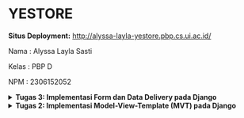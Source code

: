 # YESTORE
**Situs Deployment:** http://alyssa-layla-yestore.pbp.cs.ui.ac.id/

Nama    : Alyssa Layla Sasti

Kelas   : PBP D

NPM     : 2306152052

<details>
<summary> <b> Tugas 3: Implementasi Form dan Data Delivery pada Django </b> </summary>

# Pertanyaan

## Jelaskan mengapa kita memerlukan *data delivery* dalam pengimplementasian sebuah platform?
Dalam mengimplementasikan sebuah platform, diperlukan pengiriman data dari satu komponen ke komponen lainnya. Sebagai contoh: dari database menuju ke-user agar dapat mengakses dan menampilkan data yang diminta user. *Data delivery* dibutuhkan untuk mengoptimalkan dan mengefisiensikan proses pengiriman data, apalagi untuk platform beskala besar. Dengan *data delivery*, dapat membuat proses pengiriman data tepat waktu, sehingga memberikan pengalaman pengguna yang lebih baik, juga keamanan data yang terjamin. Format yang populer digunakan (dan sekarang sedang dipelajari) adalah HTML, XML, dan JSON. 

## Menurutmu, mana yang lebih baik antara XML dan JSON? Mengapa JSON lebih populer dibandingkan XML?
PERBEDAAN XML dan JSON:
1. XML menyimpan data dalam struktur pohon dengan *namespace* untuk kategori data yang berbeda. Sedangkan JSON menggunakan struktur mapping dengan pasangan key-value.
2. XML memiliki sintaks yang lebih kompleks. Sebagai contoh penggunaan tag pembuka dan penutup `<tag></tag>`. Sedangkan JSON hanya menggunakan kurung kurawal `{}`, kurung siku `[]`, dan titik dua `:` antara nama dan nilai, sehingga lebih ringkas.
3. XML membutuhkan waktu lebih lama untuk parsing, dikarenakan formatnya yang lebih kompleks. Sedangkan JSON lebih cepat diparsing, dikarenakan strukturnya yang lebih sederhana.
4. XML tidak dapat diintegrasikan langsung oleh JavaScript tanpa dilakukannya parsing tambahan. Sedangkan JSON didesain agar dapat langsung digunakan oleh JavaScript tanpa memerlukan konversi tambahan.
5. XML cenderung lebih sulit dibaca, terutama apabila data dan platform yang digunakan besar. Hal ini dikarenakan XML melibatkan lebih banyak tag. Sedangkan JSON lebih mudah dibaca karena struktur lebih ringkas dan sederhana.

Dengan perbedaan yang saya paparkan, dapat kita lihat bahwa JSON lebih sederhana, ringkas, dan efisien. Penggunaan JSON memudahkan *developer* dalam membuat platform dan mengolah datanya. Sehingga dapat dilihat JSON lebih populer daripada XML.

## Jelaskan fungsi dari method `is_valid()` pada form Djangoo dan mengapa kita membutuhkan method tersebut?
Method is_valid() digunakan untuk melakukan validasi untuk setiap kolom formulir, mengembalikan true jika data valid. Dalam konteks tugas 3, Method is_valid() berfungsi untuk memeriksa apakah data yang dikirimkan oleh pengguna sesuai dengan kebutuhan yang ada di form `ProductEntryForm`(Memastikan fields yanga da pada `forms.py` sesuai dengan yang ada pada `models.py`). Kita membutuhkan method is_valid() untuk memastikan agar tidak ada data yang tidak sesuai yang masuk ke database sistem. Sehingga kita menjaga konsistensi data dan memungkinkan pemberian feedback yang jelas kepada user apabila ada kesalahan.

## Mengapa kita membutuhkan `csrf_token` saat membuat form di Django? Apa yang dapat terjadi jika kita tidak menambahkan `csrf_token` pada form Django? Bagaimana hal tersebut dapat dimanfaatkan oleh penyerang?
- `csrf_token` atau yang disebut *Cross-Site Request Forgery* token untuk melindungi platform dari serangan *Cross-Site Request Forgery*(CSRF). Serangan CSRF adalah ketika penyerang melakukan eksploitasi platform yang membuat pengguna tanpa sadar mengirim sebuah permintaan POST yang tidak diinginkan. Sistem kerjanya adalah penyerang menggunakan/membajak sesi pengguna yang sudah diautentifikasi tanpa sepengetahuan pengguna. Kita membutuhkan `csrf_token` saat membuat form di Django agar mencegah serangan saat sedang pembuatan form dengan adanya permintaan POST palsu.
- Jika kita tidak menambahkan `csrf_token` maka platform rentan terhadap serangan CSRF. Platform tidak dapat memverifikasi apakah permintaan berasal dari pengguna yang sah atau bukan. Sehingga dapat keamanan pengguna tercancam.
- Hal ini dapat dimanfaatkan oleh penyerang dengan mengirimkan permintaan yang berbahaya kepada user (misal melakukan transaksi keuangan yang tidak diinginkan dan mengubah kata sandi).


## Jelaskan bagaimana cara kamu mengimplementasikan checklist di atas secara step-by-step (bukan hanya sekedar mengikuti tutorial).

- Implemetasi Skeleton sebagai Kerangka Views
    1. Saya membuat direktor baru bernama `templates` di folder utama. Kemudian saya membuat berkas HTML baru yang bernama `base.html`. File `base.html` tersebut diisi dengan kode:
        ```html
        {% load static %}
        <!DOCTYPE html>
        <html lang="en">
            <head>
                <meta charset="UTF-8" />
                <meta name="viewport" content="width=device-width, initial-scale=1.0" />
                {% block meta %} {% endblock meta %}
            </head>

            <body>
            {% block content %} {% endblock content %}
            </body>
        </html>
        ```
        Notes: `{% load static %}` digunakan sebagai template tag dalam Django. `<!DOCTYPE html>` digunakan sebagao pendefinisian jenis dokumen HTML5. 

    2. Kemudian saya menambahkan `[BASE_DIR / 'templates']` pada subbagian `DIRS` dalam bagian `TEMPLATES` yang ada di dalam file `settings.py`. Penambahan yang saya lakukan adalah sebagai berikut:
        ```python
        TEMPLATES = [
        {
            'BACKEND': 'django.template.backends.django.DjangoTemplates',
            'DIRS': [BASE_DIR / 'templates'],
            'APP_DIRS': True,
            'OPTIONS': {
                'context_processors': [
                    'django.template.context_processors.debug',
                    'django.template.context_processors.request',
                    'django.contrib.auth.context_processors.auth',
                    'django.contrib.messages.context_processors.messages',
                    ],
                },
            },
        ]
        ```
        Notes: Penambahan yang saya lakukan bertujuan agar file `base.html` pada `templates` dijadikan sebagai template tujuan.

    3. Saya mengubah `main.html` yang ada di direktori `main/templates` dengan menambahkan ` {% extends 'base.html' %}` dan `{% block content %}` di awal kode. Kemudian juga menambahkan `{% endblock content %}` di akhir kode. Hal ini mengindikasikan bahwa kita menggunakan `base.html` sebagai template utama dan menginisiasikan dimana *block content* di mulai dan di mana berhenti.

- Menambahkan UUID
    1. Menambahkan `import uuid` dan `id=` di dalam `main/models.py`. Guna dari menambahkan import UUID ini adalah untuk mengimport modul UUID yang akan memberikan string unik untuk ID sebagai *identifier*. Perubahan yang saya lakukan seperti ini: 
        ```python
        from django.db import models
        import uuid 

        class Product(models.Model):
            id = models.UUIDField(primary_key=True, default=uuid.uuid4, editable=False)
            name = models.CharField(max_length=255, name="name")
            price = models.IntegerField(name="price")
            quantity = models.IntegerField(name="quantity", default=0)
            description = models.TextField(name="description")
            category = models.CharField(max_length=255, name="category", default="Uncategorized")
        ```
        Notes: Pada fields `quantity` dan `category` saya menetapkan default valuenya.

    2. Karena dilakukan perubahan pada models. Maka saya melakukan migrasi model dengan perintah:
        ```bash
        python manage.py makemigrations
        python manage.py migrate
        ```

- Membuat Form Input Data dan Menampilkannya pada HTML
    1. Pada direktori `main`, buat file baru bernama `forms.py`. Saya memasukkan kode sebagai berikut:
        ```python
        from django.forms import ModelForm
        from main.models import Product
    
        class ProductEntryForm(ModelForm):
            class Meta:
            model = Product
            fields = ["name", "price", "quantity", "description", "category"]
        ````
        Notes: Saya mengisi fields sesuai dengan yang ada di `models.py` saya
    2. Pada direktori `main`, saya membuka `views.py` dan menambahkan `import redirect` dan membuat fungsi baru bernama `create_product_entry` yang menerima parameter `request`. Fungsi ini bertujuan untuk menambahkan input form ke dalam permintaan POST untuk database. Saya juga mengubah fungsi `show_main`. Penambahan kode yang saya lakukan ke `views.py` adalah sebagai berikut:
        
        ```python
        from django.shortcuts import render, redirect
        from main.models import Product
        from main.forms import ProductEntryForm

        def show_main(request):
            products = Product.objects.all()
            context = {
                'nama': 'Alyssa Layla Sasti',
                'kelas': 'PBP D',
                'npm': 2306152052,
                'products': products,
            }

        return render(request, "main.html", context)

        def create_product_entry(request):
            form = ProductEntryForm(request.POST or None)

            if form.is_valid() and request.method == "POST":
                form.save()
                return redirect('main:show_main')

            context = {'form': form}
        return render(request, "create_product_entry.html", context)
        ```
        Notes: Redirect digunakan untuk mengarahkan pengguna ke url tertentu, dalam konteks tugas ini adalah menuju `main:show_main`

    3. Saya menambahkan import fungsi `create_product_entry` ke dalam `urls.py` yang ada di `main` dan menambahlan *path* URL ke dalam *urlpatterns*

        ```python
        from main.views import show_main, create_product_entry

        urlpatterns = [
            path('', show_main, name='show_main'),
            path('create-product-entry', create_product_entry, name='create_product_entry'),
        ]
        ````
    4. Saya membuat file HTML baru dengan nama `create_product_entry.html` pada direktori `main/templates`. Kemudian saya mengisi dengan kode sebagai berikut:
        ```html
        {% extends 'base.html' %} 
        {% block content %}
        <h1>Add New Product Entry</h1>

        <form method="POST">
        {% csrf_token %}
        <table>
            {{ form.as_table }}
            <tr>
            <td></td>
            <td>
                <input type="submit" value="Add Product" />
            </td>
            </tr>
        </table>
        </form>

        {% endblock %}
        ```
    5. Menambahkan kode di `main.html` untuk menampilkan data *product* dan button *Add New Product*. Perubahan kode yang saya lakukan adalah sebagai berikut:
        ```html
        {% extends 'base.html' %}
        {% block content %}
        <h1>Welcome to YESTORE!</h1>

        <h2>Nama Mahasiswa: </h2>
        <p>{{ nama }}</p>
        <h2>Kelas: </h2>
        <p>{{ kelas }}</p>
        <h2>NPM: </h2>
        <p>{{ npm }}</p>

        {% if not products %}
        <p>Belum ada data product pada YESTORE.</p>
        {% else %}
        <table>
        <tr>
            <th>Name</th>
            <th>Price</th>
            <th>Quantity</th>
            <th>Description</th>
            <th>Category</th>
        </tr>

        {% comment %} 
        {% endcomment %} 
        {% for product in products %}
        <tr>
            <td>{{product.name}}</td>
            <td>{{product.price}}</td>
            <td>{{product.quantity}}</td>
            <td>{{product.description}}</td>
            <td>{{product.category}}</td>
        </tr>
        {% endfor %}
        </table>
        {% endif %}

        <br />

        <a href="{% url 'main:create_product_entry' %}">
        <button>Add New Product</button>
        </a>
        {% endblock content %}
        ```
    6. Jalankan `python manage.py runserver` kemudian buka  http://localhost:8000/, seharusnya web sudah dapat dibuka dan digunakan

- Mengembalikan Data dalam Bentuk XML
    1. Menambahkan `import HttpResponse` dan `Serializer` di file `views.py` pada `main`
        ```python
        from django.shortcuts import render, redirect
        from main.models import Product
        from main.forms import ProductEntryForm
        from django.http import HttpResponse
        from django.core import serializers
        ```
    2. Membuat fungsi `show_xml` yang menerima parameter `request` disertai *return function* berupa `HttpResponse` masih di file `views.py` pada `main`
        ```python
        def show_xml(request):
        data = Product.objects.all()
        return HttpResponse(serializers.serialize("xml", data), content_type="application/xml")
        ```
    3. Menambahkan  import `show_xml` dan *path url* ke `urlpatterns` di dalam `urls.py` pada `main` 
        ```python
        from main.views import show_main, create_product_entry, show_xml
        
        app_name = 'main'

        urlpatterns = [
            path('', show_main, name='show_main'),
            path('create-product-entry', create_product_entry, name='create_product_entry'),
            path('xml/', show_xml, name='show_xml'),
        ]
        ```
    4.  Jalankan `python manage.py runserver` kemudian buka  http://localhost:8000/xml/, seharusnya web sudah dapat dibuka dan digunakan

- Mengembalikan Data dalam Bentuk JSON
    1. Membuat fungsi `show_json` yang menerima parameter `request` disertai *return function* berupa `HttpResponse` di file `views.py` pada `main`
        ```python
        def show_json(request):
            data = Product.objects.all()
            return HttpResponse(serializers.serialize("json", data), content_type="application/json")
        ```
    2. Menambahkan  import `show_json` dan *path url* ke `urlpatterns` di dalam `urls.py` pada `main`
        ```python
        from django.urls import path
        from main.views import show_main, create_product_entry, show_xml, show_json

        app_name = 'main'

        urlpatterns = [
            path('', show_main, name='show_main'),
            path('create-product-entry', create_product_entry, name='create_product_entry'),
            path('xml/', show_xml, name='show_xml'),
            path('json/', show_json, name='show_json'),
        ]
        ``` 
    3. Jalankan `python manage.py runserver` kemudian buka  http://localhost:8000/json/, seharusnya web sudah dapat dibuka dan digunakan


- Mengembalikan Data Berdasarkan ID dalam Bentuk XML dan JSON
    1. Membuat fungsi `show_xml_by_id` yang menerima parameter `request` dan `id` disertai *return function* berupa `HttpResponse` di file `views.py` pada `main`
        ```python
        def show_xml_by_id(request, id):
            data = Product.objects.filter(pk=id)
            return HttpResponse(serializers.serialize("xml", data), content_type="application/xml")
        ```
    2.  Membuat fungsi `show_json_by_id` yang menerima parameter `request` dan `id` disertai *return function* berupa `HttpResponse` di file `views.py` pada `main`
        ```python
        def show_json_by_id(request, id):
            data = Product.objects.filter(pk=id)
            return HttpResponse(serializers.serialize("json", data), content_type="application/json")
        ```
    3. Menambahkan  import `show_xml_by_id`, `show_json_by_id` dan *path url* ke `urlpatterns` di dalam `urls.py` pada `main`
        ```python
        from django.urls import path
        from main.views import show_main, create_product_entry, show_xml, show_json, show_xml_by_id, show_json_by_id

        app_name = 'main'

        urlpatterns = [
            path('', show_main, name='show_main'),
            path('create-product-entry', create_product_entry, name='create_product_entry'),
            path('xml/', show_xml, name='show_xml'),
            path('json/', show_json, name='show_json'),
            path('xml/<str:id>/', show_xml_by_id, name='show_xml_by_id'),
            path('json/<str:id>/', show_json_by_id, name='show_json_by_id'),
        ]
        ```
    4. Jalankan `python manage.py runserver` kemudian buka  http://localhost:8000/xml/(masukkan id) dan http://localhost:8000/json/(masukkan id) sesuai dengan id input product yang diberikan. 

- Push ke git hasil Tugas 3
    ```bash
    git add .
    git commit -m
    git push -u origin main
    git push pws main:master
    ```

# Bukti Screenshot hasil akses URL pada Postman
1. Localhost
![Localhost](/images/localhost.png)

2. Localhost XML
![Localhost XML](/images/localhost_xml.png)

3. Localhost JSON
![Localhost JSON](/images/localhost_json.png)

4. Localhost XML ID
![Localhost XML ID](/images/localhost_xml_id.png)

5. Localhost JSON ID
![Localhost JSON ID](/images/localhost_json_id.png)
</details>

<details>
<summary> <b> Tugas 2: Implementasi Model-View-Template (MVT) pada Django </b> </summary>

# Pertanyaan

## Jelaskan bagaimana cara kamu mengimplementasikan checklist di atas secara step-by-step (bukan hanya sekedar mengikuti tutorial)!

- Membuat sebuah proyek Django baru. <br>
    1. Menginsiasi Git pada Directory Baru
        -  Melakukan konfigurasi awal git dengan membuat directory baru di lokal bernama `yestore`.
        - Membuka terminal, kemudian melakukan cd ke directory path yestore yang baru saya buat. Kemudian melakukan perintah `git init`, `git config --global user.name "AlyssaLayla"`, dan `git config --global user.email "alyssasasti@gmail.com"`
        -  membuat repositori baru di GitHub dengan nama yestore dan mengatur visibilitasnya sebagai public
        -  Membuat `README.md`, `git status`, `git add README.md`. Kemudian saya mengecek kembali status README.md dengan `git status`. Lalu jalankan `git commit -m "Make README.md"`
        - Membuat branch utama dengan menjalankan perintah `git branch -M main`. Dengan menjalankan perintah ini, branch utamanya akan bernama "main".
        - Menjalankan perintah `git remote add origin https://github.com/AlyssaLayla/yestore.git`
        - Menjalankan `git push -u origin main`

    2. Mengaktifkan Virtual Environment
        -  Menjalankan perintah `python -m venv env` dan `env\Scripts\activate`
        - Notes: Ditandai dengan adanya (env) pada awal baris di terminal

    3. Install Dependencies
        - Membuat file baru bernama `requirements.txt` dan mengeditnya melalui IDE dengan isi:
        ```bash
        django
        gunicorn
        whitenoise
        psycopg2-binary
        requests
        urllib3
        ```
        - Instalasi dependencies yang ada di file `requirements.txt` dengan perintah `pip install -r requirements.txt`
    
    4. Membuat Proyek Django
        - Menjalankan perintah `django-admin startproject yestore` untuk membuat proyek Django bernama "yestore"

    5. Mempersiapkan untuk Menjalankan Server
        - Mengedit file `settings.py` kemudian menambahkan `"localhost"` dan `"127.0.0.1"` pada `ALLOWED-HOSTS`
        - Membuat file baru bernama `.gitignore` dan mengeditnya melalui iDE dengan isi:

        ```bash
        # Django
        *.log
        *.pot
        *.pyc
        __pycache__
        db.sqlite3
        media

        # Backup files
        *.bak

        # If you are using PyCharm
        # User-specific stuff
        .idea/**/workspace.xml
        .idea/**/tasks.xml
        .idea/**/usage.statistics.xml
        .idea/**/dictionaries
        .idea/**/shelf

        # AWS User-specific
        .idea/**/aws.xml

        # Generated files
        .idea/**/contentModel.xml
        .DS_Store

        # Sensitive or high-churn files
        .idea/**/dataSources/
        .idea/**/dataSources.ids
        .idea/**/dataSources.local.xml
        .idea/**/sqlDataSources.xml
        .idea/**/dynamic.xml
        .idea/**/uiDesigner.xml
        .idea/**/dbnavigator.xml

        # Gradle
        .idea/**/gradle.xml
        .idea/**/libraries

        # File-based project format
        *.iws

        # IntelliJ
        out/

        # JIRA plugin
        atlassian-ide-plugin.xml

        # Python
        *.py[cod]
        *$py.class

        # Distribution / packaging
        .Python build/
        develop-eggs/
        dist/
        downloads/
        eggs/
        .eggs/
        lib/
        lib64/
        parts/
        sdist/
        var/
        wheels/
        *.egg-info/
        .installed.cfg
        *.egg
        *.manifest
        *.spec

        # Installer logs
        pip-log.txt
        pip-delete-this-directory.txt

        # Unit test / coverage reports
        htmlcov/
        .tox/
        .coverage
        .coverage.*
        .cache
        .pytest_cache/
        nosetests.xml
        coverage.xml
        *.cover
        .hypothesis/

        # Jupyter Notebook
        .ipynb_checkpoints

        # pyenv
        .python-version

        # celery
        celerybeat-schedule.*

        # SageMath parsed files
        *.sage.py

        # Environments
        .env
        .venv
        env/
        venv/
        ENV/
        env.bak/
        venv.bak/

        # mkdocs documentation
        /site

        # mypy
        .mypy_cache/

        # Sublime Text
        *.tmlanguage.cache
        *.tmPreferences.cache
        *.stTheme.cache
        *.sublime-workspace
        *.sublime-project

        # sftp configuration file
        sftp-config.json

        # Package control specific files Package
        Control.last-run
        Control.ca-list
        Control.ca-bundle
        Control.system-ca-bundle
        GitHub.sublime-settings

        # Visual Studio Code
        .vscode/*
        !.vscode/settings.json
        !.vscode/tasks.json
        !.vscode/launch.json
        !.vscode/extensions.json
        .history
        ```
    <hr>

- Membuat aplikasi dengan nama `main` pada proyek tersebut. <br>
    - Menjalankan perintah `python manage.py startapp main`
    - Mengedit file `settings.py` dan menambahkan `main` pada `INSTALLED_APPS`
    - Membuat directory (folder) baru bernama `templates` di dalam directory `main`. Kemudian di dalam folder ini, buat file baru bernama `main.html` untuk menyimpan file `.html` yang ingin digunakan. File ini berisi konten yang ingin ditampilkan di web. Bagian yang wajib ada adalah nama e-commerce, nama mahasiswa, dan kelas.
    <hr>

- Melakukan routing pada proyek agar dapat menjalankan aplikasi main. <br>
    - Mengonfigurasi routing URL pada proyek yestore. Buka file `urls.py` di dalam directory proyek `yestore`
    - Menambahkan import `include` pada `from django.urls import path, include`
    - Menambahkan route url dengan mengarahkan ke tampilan `main` di dalam variabel `urlpatterns` menjadi
        ```python
        urlpatterns = [
        path('admin/', admin.site.urls),
        path('', include('main.urls')),
        ]
        ```
    <hr>

- Membuat model pada aplikasi main dengannama Product dan memiliki atribut wajib (`name` (CharField), `price` (IntegerField), dan `description` (TextField)) <br>
    - Mengedit file `models.py` pada directory `main` dengan:
        ```python
        
        from django.db import models

        class Product(models.Model):
            name = models.CharField(max_length=255, name="name")
            price = models.IntegerField(name="price")
            quantity = models.IntegerField(name="quantity")
            description = models.TextField(name="description")
            category = models.CharField(max_length=255, name="category")
        ```
    - Notes: Saya mengisi `models.py` dengan 5 atributes yaitu `name` (CharField), `price` (IntegerField), `quantity` (IntegerFIeld), `description` (TextField), dan `category`(CharField)

    - Menjalankan perintah `python manage.py makemigrations` dan `python manage.py migrate` setiap kita membuat perubahan pada model
    <hr>

-  Membuat sebuah fungsi pada views.py untuk dikembalikan ke dalam sebuah template HTML yang menampilkan nama aplikasi serta nama dan kelas mahasiswa. <br>
    - Mengedit `views.py` pada `main` dengan kode: 
        ```python
        from django.shortcuts import render

        def show_main(request):
            context = {
                'nama': 'Alyssa Layla Sasti',
                'kelas': 'PBP D',
                'npm': 2306152052,
                'products': [ 
                    {'name': 'Dimsum Mozarella', 'price': 20000, 'quantity': 5, 'description': 'Dimsum dengan keju Mozarella meleleh di atasnya wow enak', 'category': 'Makanan'},
                    {'name': 'Charger HP', 'price': 100000, 'quantity': 8, 'description': 'Charge HP dijamin Original!', 'category': 'Elektronik'},
                    {'name': 'Hoodie', 'price': 50000, 'quantity': 3, 'description': 'Hoodie Oversize paling keren se-UI', 'category': 'Pakaian'},
                    ],
            }

            return render(request, "main.html", context)
        ```
    - Notes: Selain ingin menampilkan nama aplikasi, nama mahasiswa, dan kelasnya, saya ingin menampilkan atribut-atribut lain. Maka dari itu di `views.py`, saya menampilkan nama, kelas, npm, dan Product yang saya jual dengan detail (product name, price, quantity, description, dan category)

    - Saya menambahkan tampilan yang saya inginkan di `main.html` agar dapat menampilkan data yang telah diambil dari model sebagai berikut
        ```html
        <h1>Welcome to YESTORE!</h1>

        <h2>Nama Mahasiswa: </h2>
        <p>{{ nama }}</p>
        <h2>Kelas: </h2>
        <p>{{ kelas }}</p>
        <h2>NPM: </h2>
        <p>{{ npm }}</p>

        <h3>Apa yang Kami Jual?</h3>
        <ol>
            {% for product in products %}
            <li> 
                <h4>{{product.name}}</h4>
                <h5>Rp{{product.price}}</h5>
                <h5>Quantity: {{product.quantity}}</h5>
                <p>{{product.description}}</p>
                <h5>Category: {{product.category}}</h5>
                {% endfor %}
            </li>
        </ol>
        ```
    <hr>

- Membuat sebuah routing pada `urls.py` aplikasi main untuk memetakan fungsi yang telah dibuat pada `views.py` <br>
    - Buka file `urls.py` di `main`, kemudian saya isi dengan kode ini
        ```python
        from django.urls import path
        from main.views import show_main

        app_name = 'main'

        urlpatterns = [
            path('', show_main, name='show_main'),
        ]
        ```
    <hr>

- Membuat deployment ke PWS terhadap aplikasi yang sudah dibuat sehingga nantinya dapat diakses di internet <br>
    - Sebelum ke PWS, saya melakukan `git add .`, `git commit -m "<message>"`, dan `git push -u origin main` untuk mengupdate perubahan ke GitHub
    - Saya mencoba run di local host terlebih dahulu. Jalankan perintah `python manage.py runserver` kemudian saya cek di `http://localhost:8000/`. Jika halaman yang saya buat sudah muncul, saya lanjut deploy ke PWS
    - Login di PWS, lalu menambahkan projek baru dengan nama `yestore`
    - Buka kembali `settings.py` kemudian tambahkan `alyssa-layla-yestore.pbp.cs.ui.ac.id` di `ALLOWED_HOSTS`
    - Melakukan kembali `git add .`, `git commit -m"<message>"`, dan `git push -u origin main`
    - Menjalankan perintah `git remote add pws http://pbp.cs.ui.ac.id/alyssa.layla/yestore` agar terhubung antara pws dengan lokal
    - Menjalankan perintah `git branch -M master` dan `git push pws master` agar kode di lokal bisa diupdate ke pws dan dilihat web nya di internet
    - Menjalankan `git branch -M main` agar branch utama kembali lagi menjadi `main`
    - Untuk kedepannya ketika saya melakukan perubahan, setelah push di GitHub, saya hanya perlu melakukan perintah `git push pws main:master` untuk push di PWS.
    - Deployment selesai. Tampilan web di local host dan di PWS seharusnya sama.
    <hr>

## Buatlah bagan yang berisi request client ke web aplikasi berbasis Django beserta responnya dan jelaskan pada bagan tersebut kaitan antara `urls.py`, `views.py`, `models.py`, dan berkas `.html`.

![Bagan](/images/bagan.png)

- Alur keseluruhan: 
    - Client/user melakukan request -> Internet melanjutkan request -> `urls.py` melanjutkan request berupa route -> `views.py` melanjutkan ke `models.py` dan template `main.html`
    - `views.py` ke `models.py`
    `views.py` melakukan transaksi data modification ke `models.py` -> `models.py` mengakses database untuk melakukan modifikasi data. Lalu setelah dimodifikasi sesuai request akan dikembalikan ke `models.py` dan dilanjutkan memberi data yang lengkap ke `views.py`
    - `views.py` ke template `main.html`
    `views.py` melakukan display data ke template `main.html` -> Kemudian dikembalikan data input by user ke `views.py`
    - Setelah dari `models.py` dan `main.html` sudah lengkap tergabung semua di `views.py` -> Dikembalikan responnya ke internet berdasarkan request klien -> Kemudian dari internet akan diberkan ke klien berupa web page sesuai request

- Kaitan antara `urls.py`, `views.py`, `models.py`, dan berkas `.html`
Kaitan antara `urls.py`, `views.py`, `models.py`, dan berkas `.html `dapat dilihat di alur yang sudah saya jelaskan sebelumnya. `urls.py` dilakukan untuk konfigurasi routing dan dilanjutkan ke `views.py`. File ini sebagai logika aplikasi untuk data organization/preparation layer yang akan meneruskan ke `models.py` (Database layer) dan berkas .`html` (Tampilan pengguna). Ketika `models.py` dan berkas `.html` sudah melakukan request pengguna, kedua bagian tersebut dikembalikan lagi ke `views.py`. Pada kondisi ini, `views.py` sudah berisi html merged dengan database yang dibutuhkan dari model. Setelah itu `views.py` akan meneruskan ke internet dan diteruskan kembali ke klien sebagai web page.

## Jelaskan fungsi git dalam pengembangan perangkat lunak!
- Versi Kontrol
Git memungkinkan developer untuk melacak perubahan kode. Siapa yang melakukan perubahan, apa yang diubah, dan kapan diubah. Semua itu dapat kita lihat di riwayat pada Git
- Kolaborasi
Git memudahkan apabila ingin ada kolaborasi antar-developer dalam suatu proyek. Adanya fitur pull, branching, dan merging dapat memudahkan tiap developer untuk mengerjakan proyek kolaborasi secara paralel di waktu yang sama. 
- Branching dan Merging
Dengan branching, kita dapat push kode tanpa mengubah branch utama. Kemudian apabila diperlukan, kita bisa merging branch tersebut menjadi satu. Hal ini dibutuhkan apabila ingin ada pengembangan fitur baru atau debugging di branch terpisah. Baru setelah selesai, perubahan tersebut dapat di merge ke branch utama
- Backup
Git menyimpan riwayat perubahan kode di setiap commit yang kita lakukan. Jika kita ingin melihat riwayat perubahan yang kita lakukan, dapat dilakukan dengan melihat riwayat backup kode yang sudah kita commit sebelumnya

## Menurut Anda, dari semua framework yang ada, mengapa framework Django dijadikan permulaan pembelajaran pengembangan perangkat lunak?
- Django menggunakan bahasa python yang cenderung lebih literal dan lebih mudah dipahami
- Django memiliki struktur MVT (Model-View-Template) sehingga memudahkan pemahaman alur pengembangan perangkat lunak. Model untuk interaksi dengan database, View untuk logika aplikasi dan respon terhadap permintaan user, dan Template untuk fokus ke tampilan pengguna (User Interface)
- Adanya keamanan yang terintegrasi secara default.
- Adanya ORM (Object-Relational Mapping) bawaan. Hal ini mempermudah developer dalam akses database. Developer tidak perlu menulis kode SQL secara langsung. Melainkan, dapat menggunakan python untuk membuat, membaca, dan memodifikasi data.

## Mengapa model pada Django disebut sebagai ORM?
Django disebut ORM atau Object-Relational-Mapping karena ORM menghubungkan objek dalam kode dengan tabel dalam database relasional. Hal ini dikarenakan adanya otomasi query SQL sehingga developer tidak perlu menulis query SQL manual untuk akses ke database. Cukup dengan python saja sudah bisa mengakses dan memanipulasi data di database.
</details>